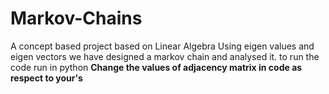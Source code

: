 # Markov-Chains
A concept based project based on Linear Algebra
Using eigen values and eigen vectors we have designed a markov chain and analysed it.
to run the code run in python 
**Change the values of adjacency matrix in code as respect to your's**
